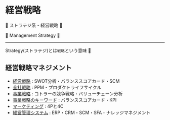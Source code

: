 # 経営戦略

:dog: ストラテジ系 - 経営戦略 :dog:

:dog: Management Strategy :dog:

---

Strategy(ストラテジ)とは`戦略`という意味 :dog:

## 経営戦略マネジメント

- [経営戦略](management_strategy.md) : SWOT分析・バランススコアカード・SCM
- [全社戦略](corporate_strategy.md) : PPM・プロダクトライフサイクル
- [事業戦略](business_strategy.md) : コトラーの競争戦略・バリューチェーン分析
- [事業戦略のキーワード](bsk.md) : バランススコアカード・KPI
- [マーケティング](marketing.md) : 4Pと4C
- [経営管理システム](business_management_system.md) : ERP・CRM・SCM・SFA・ナレッジマネジメント

